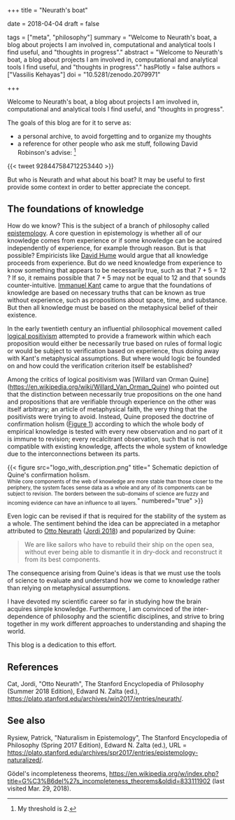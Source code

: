 +++
title = "Neurath's boat"

date = 2018-04-04
draft = false

tags = ["meta", "philosophy"]
summary = "Welcome to Neurath's boat, a blog about projects I am involved in, computational and analytical tools I find useful, and \"thoughts in progress\"."
abstract = "Welcome to Neurath's boat, a blog about projects I am involved in, computational and analytical tools I find useful, and \"thoughts in progress\"."
hasPlotly = false
authors = ["Vassilis Kehayas"]
doi = "10.5281/zenodo.2079971"

+++

Welcome to Neurath's boat,
a blog about projects I am involved in,
computational and analytical tools I find useful,
and "thoughts in progress".

The goals of this blog are for it to serve as:

* a personal archive, to avoid forgetting and to organize my thoughts
* a reference for other people who ask me stuff, following David Robinson's
advise: [^1]

{{< tweet 928447584712253440 >}}

But who is Neurath and what about his boat?
It may be useful to first provide some context in order to better appreciate the
concept.


## The foundations of knowledge

How do we know?
This is the subject of a branch of philosophy called
[epistemology](https://en.wikipedia.org/wiki/Epistemology).
A core question in epistemology is
whether all of our knowledge comes from experience or
if some knowledge can be acquired independently of experience,
for example through reason.
But is that possible?
Empiricists like
[David Hume](https://en.wikipedia.org/wiki/David_Hume)
would argue that all knowledge proceeds from experience.
But do we need knowledge from experience to know
something that appears to be necessarily true,
such as that $7 + 5 = 12$ ?
If so, it remains possible that $7 + 5$ may not be equal to $12$
and that sounds counter-intuitive.
[Immanuel Kant](https://en.wikipedia.org/wiki/Immanuel_Kant)
came to argue that
the foundations of knowledge are based on necessary truths
that can be known as true without experience,
such as propositions about space, time, and substance.
But then all knowledge must be based on
the metaphysical belief of their existence.

In the early twentieth century
an influential philosophical movement called
[logical positivism](https://en.wikipedia.org/wiki/Logical_positivism)
attempted to provide a framework within which
each proposition would
either be necessarily true based on rules of formal logic
or would be subject to verification based on experience,
thus doing away with Kant's metaphysical assumptions.
But where would logic be founded on
and how could the verification criterion itself be established?

Among the critics of logical positivism was
[Willard van Orman Quine]
(https://en.wikipedia.org/wiki/Willard_Van_Orman_Quine)
who pointed out that the distinction between
necessarily true propositions on the one hand
and propositions that are verifiable through experience on the other
was itself arbitrary;
an article of metaphysical faith,
the very thing that the positivists were trying to avoid.
Instead, Quine proposed the doctrine of confirmation holism ([Figure 1](#Fig1))
according to which
the whole body of empirical knowledge is tested with every new observation
and no part of it is immune to revision;
every recalcitrant observation,
such that is not compatible with existing knowledge,
affects the whole system of knowledge
due to the interconnections between its parts.

{{< figure src="logo_with_description.png" title=" Schematic depiction of Quine's confirmation holism. <br><sub>While core components of the web of knowledge are more stable than those closer to the periphery, the system faces sense data as a whole and any of its components can be subject to revision. The borders between the sub-domains of science are fuzzy and incoming evidence can have an influence to all layers.</sub>" numbered="true" >}}

Even logic can be revised
if that is required for the stability of the system as a whole.
The sentiment behind the idea can be appreciated in a metaphor attributed to
[Otto Neurath](https://en.wikipedia.org/wiki/Otto_Neurath)
([Jordi 2018][2])
and popularized by Quine:

> We are like sailors who have to rebuild their ship on the open sea,
without ever being able to dismantle it in dry-dock
and reconstruct it from its best components.

The consequence arising from Quine's ideas is that
we must use the tools of science to evaluate and understand
how we come to knowledge
rather than relying on metaphysical assumptions.

I have devoted my scientific career so far
in studying how the brain acquires simple knowledge.
Furthermore,
I am convinced of
the inter-dependence of philosophy and the scientific disciplines,
and strive to bring together in my work different approaches to
understanding and shaping the world.

This blog is a dedication to this effort.


## References

Cat, Jordi, "Otto Neurath", The Stanford Encyclopedia of Philosophy
(Summer 2018 Edition), Edward N. Zalta (ed.),
https://plato.stanford.edu/archives/win2017/entries/neurath/.

## See also
Rysiew, Patrick, "Naturalism in Epistemology", The Stanford Encyclopedia of
Philosophy (Spring 2017 Edition), Edward N. Zalta (ed.), URL =
<https://plato.stanford.edu/archives/spr2017/entries/epistemology-naturalized/>.

Gödel's incompleteness theorems,
https://en.wikipedia.org/w/index.php?title=G%C3%B6del%27s_incompleteness_theorems&oldid=833111902
(last visited Mar. 29, 2018).


[^1]: My threshold is 2.

[2]: https://plato.stanford.edu/archives/win2017/entries/neurath/
